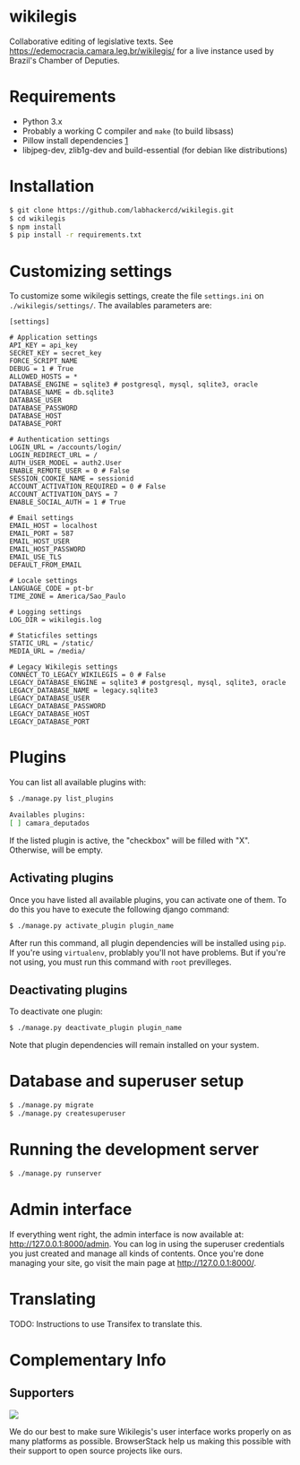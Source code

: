 # wikilegis

Collaborative editing of legislative texts. See https://edemocracia.camara.leg.br/wikilegis/ for a live instance used by Brazil's Chamber of Deputies.

# Requirements

* Python 3.x
* Probably a working C compiler and `make` (to build libsass)
* Pillow install dependencies [1]
* libjpeg-dev, zlib1g-dev and build-essential (for debian like distributions)

# Installation

```bash
$ git clone https://github.com/labhackercd/wikilegis.git
$ cd wikilegis
$ npm install
$ pip install -r requirements.txt
```

# Customizing settings

To customize some wikilegis settings, create the file  `settings.ini` on `./wikilegis/settings/`. The availables parameters are:

```
[settings]

# Application settings
API_KEY = api_key
SECRET_KEY = secret_key
FORCE_SCRIPT_NAME
DEBUG = 1 # True
ALLOWED_HOSTS = *
DATABASE_ENGINE = sqlite3 # postgresql, mysql, sqlite3, oracle
DATABASE_NAME = db.sqlite3
DATABASE_USER
DATABASE_PASSWORD
DATABASE_HOST
DATABASE_PORT

# Authentication settings
LOGIN_URL = /accounts/login/
LOGIN_REDIRECT_URL = /
AUTH_USER_MODEL = auth2.User
ENABLE_REMOTE_USER = 0 # False
SESSION_COOKIE_NAME = sessionid
ACCOUNT_ACTIVATION_REQUIRED = 0 # False
ACCOUNT_ACTIVATION_DAYS = 7
ENABLE_SOCIAL_AUTH = 1 # True

# Email settings
EMAIL_HOST = localhost
EMAIL_PORT = 587
EMAIL_HOST_USER
EMAIL_HOST_PASSWORD
EMAIL_USE_TLS
DEFAULT_FROM_EMAIL

# Locale settings
LANGUAGE_CODE = pt-br
TIME_ZONE = America/Sao_Paulo

# Logging settings
LOG_DIR = wikilegis.log

# Staticfiles settings
STATIC_URL = /static/
MEDIA_URL = /media/

# Legacy Wikilegis settings
CONNECT_TO_LEGACY_WIKILEGIS = 0 # False
LEGACY_DATABASE_ENGINE = sqlite3 # postgresql, mysql, sqlite3, oracle
LEGACY_DATABASE_NAME = legacy.sqlite3
LEGACY_DATABASE_USER
LEGACY_DATABASE_PASSWORD
LEGACY_DATABASE_HOST
LEGACY_DATABASE_PORT

```

# Plugins

You can list all available plugins with:

```bash
$ ./manage.py list_plugins

Availables plugins:
[ ] camara_deputados
```

If the listed plugin is active, the "checkbox" will be filled with "X". Otherwise, will be empty.

## Activating plugins

Once you have listed all available plugins, you can activate one of them. To do this you have to execute the following django command:

```bash
$ ./manage.py activate_plugin plugin_name
```

After run this command, all plugin dependencies will be installed using `pip`. If you're using `virtualenv`, problably you'll not have problems. But if you're not using, you must run this command with `root` previlleges.

## Deactivating plugins

To deactivate one plugin:

```bash
$ ./manage.py deactivate_plugin plugin_name
```

Note that plugin dependencies will remain installed on your system.

# Database and superuser setup

```bash
$ ./manage.py migrate
$ ./manage.py createsuperuser
```


# Running the development server

```bash
$ ./manage.py runserver
```


# Admin interface

If everything went right, the admin interface is now available at: http://127.0.0.1:8000/admin. You can log in using the superuser credentials you just created and manage all kinds of contents. Once you're done managing your site, go visit the main page at http://127.0.0.1:8000/.


# Translating

TODO: Instructions to use Transifex to translate this.



[1]: https://pillow.readthedocs.org/en/latest/installation.html

# Complementary Info
## Supporters
[<img src="http://i.imgur.com/uBFwgtd.png" />](https://www.browserstack.com/)

We do our best to make sure Wikilegis's user interface works properly on as many platforms as possible. BrowserStack help us making this possible with their support to open source projects like ours.
